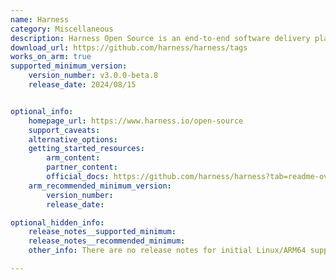 ```yaml
---
name: Harness
category: Miscellaneous
description: Harness Open Source is an end-to-end software delivery platform. It enhances productivity and accelerates software development cycles, eliminates the need to juggle disjointed software development tools.
download_url: https://github.com/harness/harness/tags
works_on_arm: true
supported_minimum_version:
    version_number: v3.0.0-beta.8
    release_date: 2024/08/15


optional_info:
    homepage_url: https://www.harness.io/open-source
    support_caveats:
    alternative_options:
    getting_started_resources:
        arm_content:
        partner_content:
        official_docs: https://github.com/harness/harness?tab=readme-ov-file#running-harness-locally
    arm_recommended_minimum_version:
        version_number:
        release_date:

optional_hidden_info:
    release_notes__supported_minimum:
    release_notes__recommended_minimum:
    other_info: There are no release notes for initial Linux/ARM64 support. Harness open source can be installed via the first released docker version [3.0.0-beta.8](https://hub.docker.com/layers/harness/harness/3.0.0-beta.8/images/sha256-0e30129efcffde7513267a92d8f533b0fbc7cce5288cf5c51e295b9b76385574?context=explore) and above.

---
```

